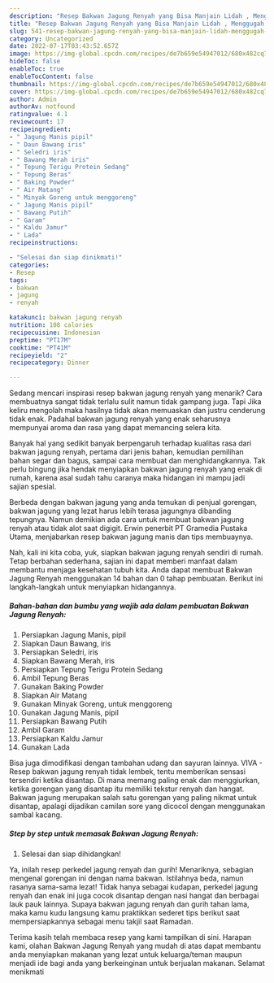 ```yaml
---
description: "Resep Bakwan Jagung Renyah yang Bisa Manjain Lidah , Menggugah Selera"
title: "Resep Bakwan Jagung Renyah yang Bisa Manjain Lidah , Menggugah Selera"
slug: 541-resep-bakwan-jagung-renyah-yang-bisa-manjain-lidah-menggugah-selera
category: Uncategorized
date: 2022-07-17T03:43:52.657Z
image: https://img-global.cpcdn.com/recipes/de7b659e54947012/680x482cq70/bakwan-jagung-renyah-foto-resep-utama.jpg
hideToc: false
enableToc: true
enableTocContent: false
thumbnail: https://img-global.cpcdn.com/recipes/de7b659e54947012/680x482cq70/bakwan-jagung-renyah-foto-resep-utama.jpg
cover: https://img-global.cpcdn.com/recipes/de7b659e54947012/680x482cq70/bakwan-jagung-renyah-foto-resep-utama.jpg
author: Admin
authorAv: notfound
ratingvalue: 4.1
reviewcount: 17
recipeingredient:
- " Jagung Manis pipil"
- " Daun Bawang iris"
- " Seledri iris"
- " Bawang Merah iris"
- " Tepung Terigu Protein Sedang"
- " Tepung Beras"
- " Baking Powder"
- " Air Matang"
- " Minyak Goreng untuk menggoreng"
- " Jagung Manis pipil"
- " Bawang Putih"
- " Garam"
- " Kaldu Jamur"
- " Lada"
recipeinstructions:

- "Selesai dan siap dinikmati!"
categories:
- Resep
tags:
- bakwan
- jagung
- renyah

katakunci: bakwan jagung renyah 
nutrition: 108 calories
recipecuisine: Indonesian
preptime: "PT17M"
cooktime: "PT41M"
recipeyield: "2"
recipecategory: Dinner

---
```



Sedang mencari inspirasi resep bakwan jagung renyah yang menarik? Cara membuatnya sangat tidak terlalu sulit namun tidak gampang juga. Tapi Jika keliru mengolah maka hasilnya tidak akan memuaskan dan justru cenderung tidak enak. Padahal bakwan jagung renyah yang enak seharusnya mempunyai aroma dan rasa yang dapat memancing selera kita.


Banyak hal yang sedikit banyak berpengaruh terhadap kualitas rasa dari bakwan jagung renyah, pertama dari jenis bahan, kemudian pemilihan bahan segar dan bagus, sampai cara membuat dan menghidangkannya. Tak perlu bingung jika hendak menyiapkan bakwan jagung renyah yang enak di rumah, karena asal sudah tahu caranya maka hidangan ini mampu jadi sajian spesial.

Berbeda dengan bakwan jagung yang anda temukan di penjual gorengan, bakwan jagung yang lezat harus lebih terasa jagungnya dibanding tepungnya. Namun demikian ada cara untuk membuat bakwan jagung renyah atau tidak alot saat digigit. Erwin penerbit PT Gramedia Pustaka Utama, menjabarkan resep bakwan jagung manis dan tips membuaynya.


Nah, kali ini kita coba, yuk, siapkan bakwan jagung renyah sendiri di rumah. Tetap berbahan sederhana, sajian ini dapat memberi manfaat dalam membantu menjaga kesehatan tubuh kita. Anda dapat membuat Bakwan Jagung Renyah menggunakan 14 bahan dan 0 tahap pembuatan. Berikut ini langkah-langkah untuk menyiapkan hidangannya.

<!--inarticleads1-->

##### Bahan-bahan dan bumbu yang wajib ada dalam pembuatan Bakwan Jagung Renyah:

1. Persiapkan  Jagung Manis, pipil
1. Siapkan  Daun Bawang, iris
1. Persiapkan  Seledri, iris
1. Siapkan  Bawang Merah, iris
1. Persiapkan  Tepung Terigu Protein Sedang
1. Ambil  Tepung Beras
1. Gunakan  Baking Powder
1. Siapkan  Air Matang
1. Gunakan  Minyak Goreng, untuk menggoreng
1. Gunakan  Jagung Manis, pipil
1. Persiapkan  Bawang Putih
1. Ambil  Garam
1. Persiapkan  Kaldu Jamur
1. Gunakan  Lada


Bisa juga dimodifikasi dengan tambahan udang dan sayuran lainnya. VIVA - Resep bakwan jagung renyah tidak lembek, tentu memberikan sensasi tersendiri ketika disantap. Di mana memang paling enak dan menggiurkan, ketika gorengan yang disantap itu memiliki tekstur renyah dan hangat. Bakwan jagung merupakan salah satu gorengan yang paling nikmat untuk disantap, apalagi dijadikan camilan sore yang dicocol dengan menggunakan sambal kacang. 

<!--inarticleads2-->

##### Step by step untuk memasak Bakwan Jagung Renyah:


1. Selesai dan siap dihidangkan!

Ya, inilah resep perkedel jagung renyah dan gurih! Menariknya, sebagian mengenal gorengan ini dengan nama bakwan. Istilahnya beda, namun rasanya sama-sama lezat! Tidak hanya sebagai kudapan, perkedel jagung renyah dan enak ini juga cocok disantap dengan nasi hangat dan berbagai lauk pauk lainnya. Supaya bakwan jagung renyah dan gurih tahan lama, maka kamu kudu langsung kamu praktikkan sederet tips berikut saat mempersiapkannya sebagai menu takjil saat Ramadan. 

Terima kasih telah membaca resep yang kami tampilkan di sini. Harapan kami, olahan Bakwan Jagung Renyah yang mudah di atas dapat membantu anda menyiapkan makanan yang lezat untuk keluarga/teman maupun menjadi ide bagi anda yang berkeinginan untuk berjualan makanan. Selamat menikmati

